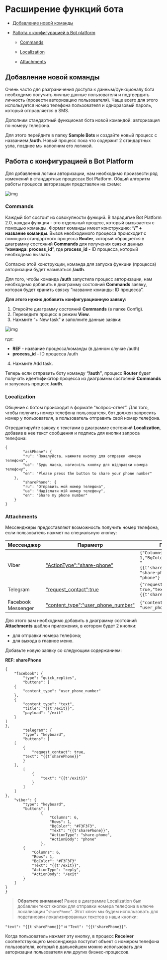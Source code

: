 # Расширение функций бота
- [Добавление новой команды](#добавление-новой-команды)

- [Работа с конфигурацией в Bot platform](#работа-с-конфигурацией-в-bot-platform)

  - [Commands](#commands)

  - [Localization](#localization)

  - [Attachments](#attachments)

## Добавление новой команды

Очень часто для разграничения доступа к данным/функционалу бота необходимо получить личные данные пользователя и подтвердить личность (провести авторизацию пользователя). Чаще всего для этого используется номер телефона пользователя и одноразовый пароль, который отправляется в SMS.

  

Дополним стандартный функционал бота новой командой: авторизация по номеру телефона.

Для этого перейдите в папку **Sample Bots** и создайте новый процесс с названием **/auth**. Новый процесс пока что содержит 2 стандартных узла, позднее мы наполним его логикой.

## Работа с конфигурацией в Bot Platform

Для добавления логики авторизации, нам необходимо произвести ряд изменений в стандартных процессах Bot Platform. Общий алгоритм работы процесса авторизации представлен на схеме:

![img](../interface/img/bot_platform_v2/auth.png)


### Commands

Каждый бот состоит из совокупности функций. В парадигме Bot Platform 2.0, каждая функция - это отдельный процесс, который вызывается с помощью команды. Формат команды имеет конструкцию: **“/” + название команды**. Вызов необходимого процесса происходит с помощью стандартного процесса **Router**, который обращается в диаграмму состояний **Commands** для получения связки данных “**команда**: **process_id**”, где **process_id** - ID процесса, который необходимо вызвать.


Согласно этой конструкции, команда для запуска функции (процесса) авторизации будет называться **/auth**.  
  
Для того, чтобы команда **/auth** запустила процесс авторизации, нам необходимо добавить в диаграмму состояний **Commands** заявку, которая будет хранить связку “название команды: ID процесса”.  
  

**Для этого нужно добавить конфигурационную заявку:**

1.  Откройте диаграмму состояний **Commands** (в папке Config).
2.  Переведите процесс в режим **View**.
3.  Нажмите “+ New task” и заполните данные заявки:

![img](../interface/img/bot_platform_v2/new_task.png)

где:
-   **REF** - название процесса/команды (в данном случае /auth)
-   **process_id** - ID процесса /auth  

4.  Нажмите Add task.
    

  

Теперь если отправить боту команду **“/auth”**, процесс **Router** будет получать идентификатор процесса из диаграммы состояний **Commands** и запускать процесс **/auth**.

  

### Localization

Общение с ботом происходит в формате “вопрос-ответ”. Для того, чтобы получить номер телефона пользователя, бот должен запросить номер у пользователя, а пользователь отправить свой номер телефона.  
  

Отредактируйте заявку с текстами в диаграмме состояний **Localization**, добавив в нее текст сообщения и подпись для кнопки запроса телефона:

    {
    		"askPhone": {
    		"ru": "Пожалуйста, нажмите кнопку для отправки номера телефона",
    		"ua": "Будь ласка, натисніть кнопку для відправки номера телефону",
    		"en": "Please press the button to share your phone number"
    	},
    		"sharePhone": {
    		"ru": "Отправить мой номер телефона",
    		"ua": "Надіслати мій номер телефону",
    		"en": "Share my phone number"
    	}
    }

### Attachments

Мессенджеры предоставляют возможность получить номер телефона, если пользователь нажмет на специальную кнопку:

| Мессенджер | Параметр | Пример кнопки |
|---|---|---|
| Viber | ["ActionType":"share-phone"](https://developers.viber.com/docs/tools/keyboards/#buttons-parameters) | `{"Columns": 6,"Rows": 1,"BgColor": "#F3F3F3","Text": "{{t'sharePhone}}","ActionType": "share-phone","ActionBody": "phone"}` |
| Telegram | ["request_contact":true](https://core.telegram.org/bots/api#keyboardbutton) | `{"request_contact": true,"text": "{{t'sharePhone}}"}`|
| Facebook Messenger | ["content_type":"user_phone_number"](https://developers.facebook.com/docs/messenger-platform/send-messages/quick-replies/#phone) | `{"content_type": "user_phone_number"}` |

 
Для этого вам необходимо добавить в диаграмму состояний **Attachments** шаблон приложения, в котором будет 2 кнопки:

-   для отправки номера телефона;
-   для выхода в главное меню.
    

Добавьте новую заявку со следующим содержанием:

  
**REF: sharePhone**

    {
    	"facebook": {
    		"type": "quick_replies",
    		"buttons": [
    	{
    		"content_type": "user_phone_number"
    	},
    	{
    		"content_type": "text",
    		"title": "{{t'/exit}}",
    		"payload": "/exit"
    	}
    ]
    },
    		"telegram": {
    		"type": "keyboard",
    		"buttons": [
    	[
    		{
    			"request_contact": true,
    		"text": "{{t'sharePhone}}"
    		}
    	],
    		[
    			{
    				"text": "{{t'/exit}}"
    			}
    		]
    	]
    },
    	"viber": {
    		"type": "keyboard",
    		"buttons": [
    				{
    					"Columns": 6,
    					"Rows": 1,
    					"BgColor": "#F3F3F3",
    					"Text": "{{t'sharePhone}}",
    					"ActionType": "share-phone",
    					"ActionBody": "phone"
    				},
    		{
    			"Columns": 6,
    			"Rows": 1,
    			"BgColor": "#F3F3F3"
    			"Text": "{{t'/exit}}",
    			"ActionType": "reply",
    			"ActionBody": "/exit"
    		}
    	]
    }
    }

  

> **Обратите внимание!** Ранее в диаграмме Localization был добавлен текст кнопки для отправки номера телефона в ключе локализации "`sharePhone`". Этот ключ мы будем использовать для подстановки локализированных текстов в наши кнопки:

`"text": "{{t'sharePhone}}"` и `"Text": "{{t'sharePhone}}"`.


Когда пользователь нажмет эту кнопку, в процесс **Receiver** соответствующего мессенджера поступит объект с номером телефона пользователя, который в дальнейшем можно использовать для авторизации пользователя или других бизнес-процессов.


